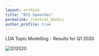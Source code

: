 ```yaml
---
layout: archive
title: "BIS Speeches"
permalink: /central_banks/
author_profile: true
---
```


LDA Topic Modelling - Results for Q1 2020

![Q12020](/images/)

